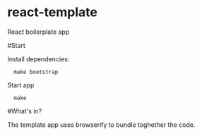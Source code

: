 # react-template
React boilerplate app

#Start 

Install dependencies:
```
  make bootstrap
```

Start app 
```
  make
```

#What's in?

The template app uses browserify to bundle toghether the code.

